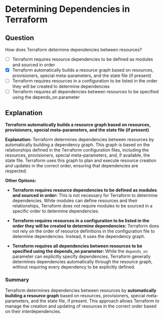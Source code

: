 # Determining Dependencies in Terraform

## Question

How does Terraform determine dependencies between resources?

- [ ] Terraform requires resource dependencies to be defined as modules and sourced in order
- [x] Terraform automatically builds a resource graph based on resources, provisioners, special meta-parameters, and the state file (if present)
- [ ] Terraform requires resources in a configuration to be listed in the order they will be created to determine dependencies
- [ ] Terraform requires all dependencies between resources to be specified using the depends_on parameter

## Explanation

**Terraform automatically builds a resource graph based on resources, provisioners, special meta-parameters, and the state file (if present)**

**Explanation:** Terraform determines dependencies between resources by automatically building a dependency graph. This graph is based on the relationships defined in the Terraform configuration files, including the resources, provisioners, special meta-parameters, and, if available, the state file. Terraform uses this graph to plan and execute resource creation and updates in the correct order, ensuring that dependencies are respected.

**Other Options:**

- **Terraform requires resource dependencies to be defined as modules and sourced in order:** This is not necessary for Terraform to determine dependencies. While modules can define resources and their relationships, Terraform does not require modules to be sourced in a specific order to determine dependencies.

- **Terraform requires resources in a configuration to be listed in the order they will be created to determine dependencies:** Terraform does not rely on the order of resource definitions in the configuration file to determine dependencies. Instead, it uses the dependency graph.

- **Terraform requires all dependencies between resources to be specified using the depends_on parameter:** While the `depends_on` parameter can explicitly specify dependencies, Terraform generally determines dependencies automatically through the resource graph, without requiring every dependency to be explicitly defined.

### Summary

Terraform determines dependencies between resources by **automatically building a resource graph** based on resources, provisioners, special meta-parameters, and the state file, if present. This approach allows Terraform to manage the creation and updating of resources in the correct order based on their interdependencies.
